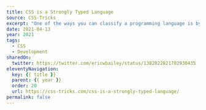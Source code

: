 ```yaml
---
title: CSS is a Strongly Typed Language
source: CSS-Tricks
excerpt: "One of the ways you can classify a programming language is by how strongly or weakly typed it is"
date: 2021-04-13
year: 2021
tags:
  - CSS
  - Development
sharedOn:
  twitter: https://twitter.com/ericwbailey/status/1382022821702930435
eleventyNavigation:
  key: {{ title }}
  parent: {{ year }}
  order: 20
  url: https://css-tricks.com/css-is-a-strongly-typed-language/
permalink: false
---
```

